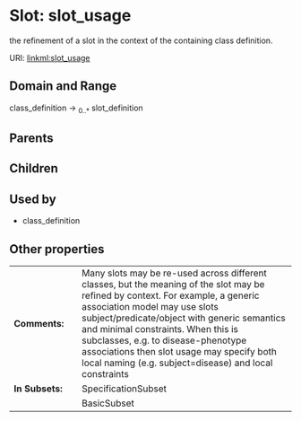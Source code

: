 
# Slot: slot_usage


the refinement of a slot in the context of the containing class definition.

URI: [linkml:slot_usage](https://w3id.org/linkml/slot_usage)


## Domain and Range

class_definition &#8594;  <sub>0..\*</sub> slot_definition

## Parents


## Children


## Used by

 * class_definition

## Other properties

|  |  |  |
| --- | --- | --- |
| **Comments:** | | Many slots may be re-used across different classes, but the meaning of the slot may be refined by context. For example, a generic association model may use slots subject/predicate/object with generic semantics and minimal constraints. When this is subclasses, e.g. to disease-phenotype associations then slot usage may specify both local naming (e.g. subject=disease) and local constraints |
| **In Subsets:** | | SpecificationSubset |
|  | | BasicSubset |

